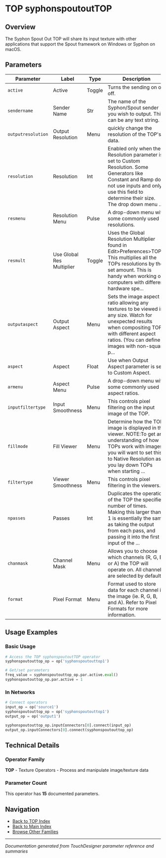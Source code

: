 # TOP syphonspoutoutTOP

## Overview

The Syphon Spout Out TOP will share its input texture with other applications that support the Spout framework on Windows or Syphon on macOS.

## Parameters

| Parameter | Label | Type | Description |
|-----------|-------|------|-------------|
| `active` | Active | Toggle | Turns the sending on or off. |
| `sendername` | Sender Name | Str | The name of the Syphon/Spout sender you wish to output. This can be any text string. |
| `outputresolution` | Output Resolution | Menu | quickly change the resolution of the TOP's data. |
| `resolution` | Resolution | Int | Enabled only when the Resolution parameter is set to Custom Resolution. Some Generators like Constant and Ramp do not use inputs and only use this field to determine their size. The drop down menu ... |
| `resmenu` | Resolution Menu | Pulse | A drop-down menu with some commonly used resolutions. |
| `resmult` | Use Global Res Multiplier | Toggle | Uses the Global Resolution Multiplier found in Edit>Preferences>TOPs. This multiplies all the TOPs resolutions by the set amount. This is handy when working on computers with different hardware spe... |
| `outputaspect` | Output Aspect | Menu | Sets the image aspect ratio allowing any textures to be viewed in any size. Watch for unexpected results when compositing TOPs with different aspect ratios. (You can define images with non-square p... |
| `aspect` | Aspect | Float | Use when Output Aspect parameter is set to Custom Aspect. |
| `armenu` | Aspect Menu | Pulse | A drop-down menu with some commonly used aspect ratios. |
| `inputfiltertype` | Input Smoothness | Menu | This controls pixel filtering on the input image of the TOP. |
| `fillmode` | Fill Viewer | Menu | Determine how the TOP image is displayed in the viewer. NOTE:To get an understanding of how TOPs work with images, you will want to set this to Native Resolution as you lay down TOPs when starting ... |
| `filtertype` | Viewer Smoothness | Menu | This controls pixel filtering in the viewers. |
| `npasses` | Passes | Int | Duplicates the operation of the TOP the specified number of times. Making this larger than 1 is essentially the same as taking the output from each pass, and passing it into the first input of the ... |
| `chanmask` | Channel Mask | Menu | Allows you to choose which channels (R, G, B, or A) the TOP will operate on. All channels are selected by default. |
| `format` | Pixel Format | Menu | Format used to store data for each channel in the image (ie. R, G, B, and A). Refer to Pixel Formats for more information. |

## Usage Examples

### Basic Usage

```python
# Access the TOP syphonspoutoutTOP operator
syphonspoutouttop_op = op('syphonspoutouttop1')

# Get/set parameters
freq_value = syphonspoutouttop_op.par.active.eval()
syphonspoutouttop_op.par.active = 1
```

### In Networks

```python
# Connect operators
input_op = op('source1')
syphonspoutouttop_op = op('syphonspoutouttop1')
output_op = op('output1')

syphonspoutouttop_op.inputConnectors[0].connect(input_op)
output_op.inputConnectors[0].connect(syphonspoutouttop_op)
```

## Technical Details

### Operator Family

**TOP** - Texture Operators - Process and manipulate image/texture data

### Parameter Count

This operator has **15** documented parameters.

## Navigation

- [Back to TOP Index](../TOP/TOP_INDEX.md)
- [Back to Main Index](../OPERATORS_INDEX.md)
- [Browse Other Families](../OPERATORS_INDEX.md#quick-navigation)

---
*Documentation generated from TouchDesigner parameter reference and summaries*
